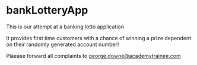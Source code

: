 # bankLotteryApp
This is our attempt at a banking lotto application

It provides first time customers with a chance of winning a prize dependent on their randomly generated account number!

Plaease forward all complaints to george.downe@academytrainee.com

